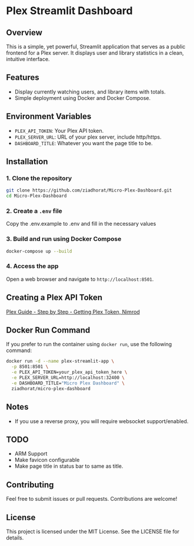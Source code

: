 # Plex Streamlit Dashboard

## Overview
This is a simple, yet powerful, Streamlit application that serves as a public frontend for a Plex server. It displays user and library statistics in a clean, intuitive interface.

## Features
- Display currently watching users, and library items with totals.
- Simple deployment using Docker and Docker Compose.

## Environment Variables
- `PLEX_API_TOKEN`: Your Plex API token.
- `PLEX_SERVER_URL`: URL of your plex server, include http/https.
- `DASHBOARD_TITLE`: Whatever you want the page title to be.

## Installation

### 1. Clone the repository
```bash
git clone https://github.com/ziadhorat/Micro-Plex-Dashboard.git
cd Micro-Plex-Dashboard
```
### 2. Create a `.env` file
Copy the .env.example to .env and fill in the necessary values

### 3. Build and run using Docker Compose
```bash
docker-compose up --build
```
### 4. Access the app
Open a web browser and navigate to `http://localhost:8501`.

## Creating a Plex API Token
[Plex Guide - Step by Step - Getting Plex Token, Nimrod](https://digiex.net/threads/plex-guide-step-by-step-getting-plex-token.15402/)

## Docker Run Command
If you prefer to run the container using `docker run`, use the following command:
```bash
docker run -d --name plex-streamlit-app \
  -p 8501:8501 \
  -e PLEX_API_TOKEN=your_plex_api_token_here \
  -e PLEX_SERVER_URL=http://localhost:32400 \
  -e DASHBOARD_TITLE="Micro Plex Dashboard" \
  ziadhorat/micro-plex-dashboard
```

## Notes
- If you use a reverse proxy, you will require websocket support/enabled.

## TODO
- ARM Support
- Make favicon configurable
- Make page title in status bar to same as title.
  
## Contributing
Feel free to submit issues or pull requests. Contributions are welcome!

## License
This project is licensed under the MIT License. See the LICENSE file for details.
